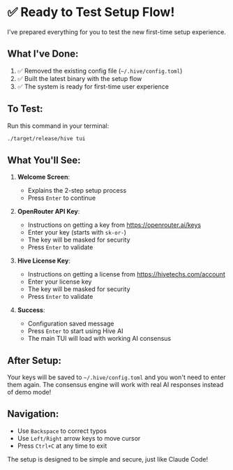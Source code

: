 # ✅ Ready to Test Setup Flow!

I've prepared everything for you to test the new first-time setup experience.

## What I've Done:
1. ✅ Removed the existing config file (`~/.hive/config.toml`)
2. ✅ Built the latest binary with the setup flow
3. ✅ The system is ready for first-time user experience

## To Test:

Run this command in your terminal:
```bash
./target/release/hive tui
```

## What You'll See:

1. **Welcome Screen**:
   - Explains the 2-step setup process
   - Press `Enter` to continue

2. **OpenRouter API Key**:
   - Instructions on getting a key from https://openrouter.ai/keys
   - Enter your key (starts with `sk-or-`)
   - The key will be masked for security
   - Press `Enter` to validate

3. **Hive License Key**:
   - Instructions on getting a license from https://hivetechs.com/account
   - Enter your license key
   - The key will be masked for security
   - Press `Enter` to validate

4. **Success**:
   - Configuration saved message
   - Press `Enter` to start using Hive AI
   - The main TUI will load with working AI consensus

## After Setup:

Your keys will be saved to `~/.hive/config.toml` and you won't need to enter them again. The consensus engine will work with real AI responses instead of demo mode!

## Navigation:
- Use `Backspace` to correct typos
- Use `Left/Right` arrow keys to move cursor
- Press `Ctrl+C` at any time to exit

The setup is designed to be simple and secure, just like Claude Code!